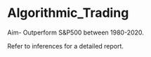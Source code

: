 # Algorithmic_Trading
Aim- Outperform S&P500 between 1980-2020.

Refer to inferences for a detailed report.

